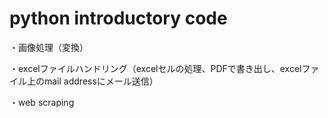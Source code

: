 # python introductory code

・画像処理（変換）

・excelファイルハンドリング（excelセルの処理、PDFで書き出し、excelファイル上のmail addressにメール送信）

・web scraping
